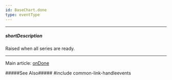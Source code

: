 ```yaml
---
id: BaseChart.done
type: eventType
---
```

---
##### shortDescription
Raised when all series are ready.

---
Main article: [onDone](/api-reference/10%20UI%20Components/BaseChart/1%20Configuration/onDone.md '{basewidgetpath}/Configuration/#onDone')

#####See Also#####
#include common-link-handleevents